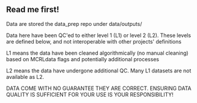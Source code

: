 ## Read me first!

Data are stored the data_prep repo under data/outputs/

Data here have been QC'ed to either level 1 (L1) or level 2 (L2). These levels are defined below, and not interoperable with other projects' definitions

L1 means the data have been cleaned algorithmically (no manual cleaning) based on MCRLdata flags and potentially additional processes

L2 means the data have undergone additional QC. Many L1 datasets are not available as L2.

DATA COME WITH NO GUARANTEE THEY ARE CORRECT. ENSURING DATA QUALITY IS SUFFICIENT FOR YOUR USE IS YOUR RESPONSIBILITY!
